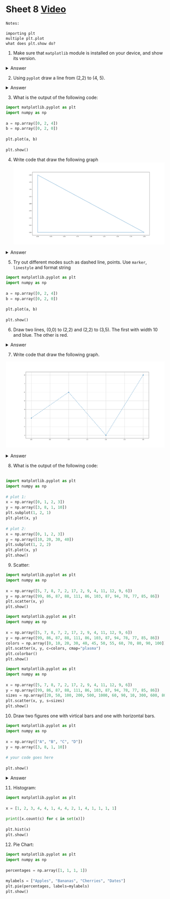 # Sheet 8 [Video](https://drive.google.com/file/d/1WxmDC4_Qw4qLRN0bo-yG6MUdVZ1u4aUy/view?usp=sharing)

```
Notes:

importing plt
multiple plt.plot
what does plt.show do?
```

1. Make sure that `matplotlib` module is installed on your device, and show its version.

<details>
    <summary>Answer</summary>

```python
import matplotlib

print(matplotlib.__version__)
```
</details>

2. Using `pyplot` draw a line from (2,2) to (4, 5).

<details>
    <summary>Answer</summary>

```python
import matplotlib.pyplot as plt
import numpy as np

a = np.array([2, 4])
b = np.array([2, 5])

plt.plot(a, b)

plt.show()
```
</details>

3. What is the output of the following code:


```python
import matplotlib.pyplot as plt
import numpy as np

a = np.array([0, 2, 4])
b = np.array([0, 2, 0])

plt.plot(a, b)

plt.show()
```

4. Write code that draw the following graph ![Graph](./triangle.png)

<details>
    <summary>Answer</summary>

```python
import matplotlib.pyplot as plt
import numpy as np

a = np.array([0, 0, 2, 0])
b = np.array([0, 2, 0, 0])

plt.plot(a, b)

plt.show()

```
</details>


5. Try out different modes such as dashed line, points.
Use `marker`, `linestyle` and format string

```python
import matplotlib.pyplot as plt
import numpy as np

a = np.array([0, 2, 4])
b = np.array([0, 2, 0])

plt.plot(a, b)

plt.show()
```

6. Draw two lines, (0,0) to (2,2) and (2,2) to (3,5).
The first with width 10 and blue.
The other is red.

<details>
    <summary>Answer</summary>

```python
import matplotlib.pyplot as plt

plt.plot([0, 2], [0, 2], c='r', linewidth=10)
plt.plot([2, 3], [2, 5], c='b')

plt.show()
```
</details>      

7. Write code that draw the following graph.

![Graph2](./figure2.png)

<details>
    <summary>Answer</summary>

```python
import matplotlib.pyplot as plt
import numpy as np

a = np.array([3, 6, 1, 8])

plt.plot(a, marker="o", linestyle="-.")
plt.xlabel("X")
plt.ylabel("Y")
plt.title("My Graph")
plt.grid(True)

plt.show()
```
</details>

8. What is the output of the following code: 

```python

import matplotlib.pyplot as plt
import numpy as np

# plot 1:
x = np.array([0, 1, 2, 3])
y = np.array([3, 8, 1, 10])
plt.subplot(1, 2, 1)
plt.plot(x, y)

# plot 2:
x = np.array([0, 1, 2, 3])
y = np.array([10, 20, 30, 40])
plt.subplot(1, 2, 2)
plt.plot(x, y)
plt.show()
```

9. Scatter:


```python
import matplotlib.pyplot as plt
import numpy as np

x = np.array([5, 7, 8, 7, 2, 17, 2, 9, 4, 11, 12, 9, 6])
y = np.array([99, 86, 87, 88, 111, 86, 103, 87, 94, 78, 77, 85, 86])
plt.scatter(x, y)
plt.show()
```

```python
import matplotlib.pyplot as plt
import numpy as np

x = np.array([5, 7, 8, 7, 2, 17, 2, 9, 4, 11, 12, 9, 6])
y = np.array([99, 86, 87, 88, 111, 86, 103, 87, 94, 78, 77, 85, 86])
colors = np.array([0, 10, 20, 30, 40, 45, 50, 55, 60, 70, 80, 90, 100])
plt.scatter(x, y, c=colors, cmap="plasma")
plt.colorbar()
plt.show()
```

```python
import matplotlib.pyplot as plt
import numpy as np

x = np.array([5, 7, 8, 7, 2, 17, 2, 9, 4, 11, 12, 9, 6])
y = np.array([99, 86, 87, 88, 111, 86, 103, 87, 94, 78, 77, 85, 86])
sizes = np.array([20, 50, 100, 200, 500, 1000, 60, 90, 10, 300, 600, 800, 75])
plt.scatter(x, y, s=sizes)
plt.show()
```

10. Draw two figures one with virtical bars and one with horizontal bars.

```python
import matplotlib.pyplot as plt
import numpy as np

x = np.array(["A", "B", "C", "D"])
y = np.array([3, 8, 1, 10])

# your code goes here

plt.show()
```

<details>
    <summary>Answer</summary>

```python
import matplotlib.pyplot as plt
import numpy as np

x = np.array(["A", "B", "C", "D"])
y = np.array([3, 8, 1, 10])

plt.subplot(2, 1, 1)
plt.bar(x, y)

plt.subplot(2, 1, 2)
plt.barh(x, y)
plt.show()
```
</details>

11. Histogram:


```python
import matplotlib.pyplot as plt

x = [1, 2, 3, 4, 4, 1, 4, 4, 2, 1, 4, 1, 1, 1, 1]

print([x.count(c) for c in set(x)])

plt.hist(x)
plt.show()
```

12. Pie Chart:


```python
import matplotlib.pyplot as plt
import numpy as np

percentages = np.array([1, 1, 1, 1])

mylabels = ["Apples", "Bananas", "Cherries", "Dates"]
plt.pie(percentages, labels=mylabels)
plt.show()
```

